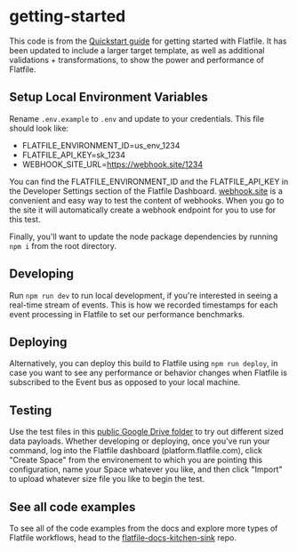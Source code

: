 # getting-started

This code is from the [Quickstart guide](https://flatfile.com/docs/quickstart) for getting started with Flatfile. It has been updated to include a larger target template, as well as additional validations + transformations, to show the power and performance of Flatfile.

## Setup Local Environment Variables

Rename `.env.example` to `.env` and update to your credentials. This file should look like:

- FLATFILE_ENVIRONMENT_ID=us_env_1234
- FLATFILE_API_KEY=sk_1234
- WEBHOOK_SITE_URL=https://webhook.site/1234

You can find the FLATFILE_ENVIRONMENT_ID and the FLATFILE_API_KEY in the Developer Settings section of the Flatfile Dashboard.
[webhook.site](https://webhook.site) is a convenient and easy way to test the content of webhooks. When you go to the site it will automatically create a webhook endpoint for you to use for this test.

Finally, you'll want to update the node package dependencies by running `npm i` from the root directory.

## Developing

Run `npm run dev` to run local development, if you're interested in seeing a real-time stream of events. This is how we recorded timestamps for each event processing in Flatfile to set our performance benchmarks.

## Deploying

Alternatively, you can deploy this build to Flatfile using `npm run deploy`, in case you want to see any performance or behavior changes when Flatfile is subscribed to the Event bus as opposed to your local machine.

## Testing

Use the test files in this [public Google Drive folder](https://drive.google.com/drive/folders/1e0gDKrVuX9IlBp-dzESemgwDwlx1QsJp) to try out different sized data payloads. Whether developing or deploying, once you've run your command, log into the Flatfile dashboard (platform.flatfile.com), click "Create Space" from the environement to which you are pointing this configuration, name your Space whatever you like, and then click "Import" to upload whatever size file you like to begin the test.

## See all code examples

To see all of the code examples from the docs and explore more types of Flatfile workflows, head to the [flatfile-docs-kitchen-sink](https://github.com/FlatFilers/flatfile-docs-kitchen-sink) repo.
